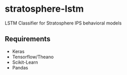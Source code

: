 # stratosphere-lstm
LSTM Classifier for Stratosphere IPS behavioral models

## Requirements
* Keras
* Tensorflow/Theano
* Scikit-Learn
* Pandas
